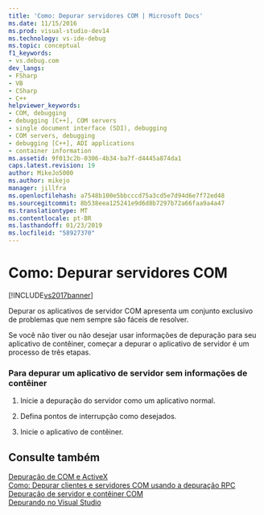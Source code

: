 ```yaml
---
title: 'Como: Depurar servidores COM | Microsoft Docs'
ms.date: 11/15/2016
ms.prod: visual-studio-dev14
ms.technology: vs-ide-debug
ms.topic: conceptual
f1_keywords:
- vs.debug.com
dev_langs:
- FSharp
- VB
- CSharp
- C++
helpviewer_keywords:
- COM, debugging
- debugging [C++], COM servers
- single document interface (SDI), debugging
- COM servers, debugging
- debugging [C++], ADI applications
- container information
ms.assetid: 9f013c2b-0306-4b34-ba7f-d4445a874da1
caps.latest.revision: 19
author: MikeJo5000
ms.author: mikejo
manager: jillfra
ms.openlocfilehash: a7548b100e5bbcccd75a3cd5e7d94d6e7f72ed48
ms.sourcegitcommit: 8b538eea125241e9d6d8b7297b72a66faa9a4a47
ms.translationtype: MT
ms.contentlocale: pt-BR
ms.lasthandoff: 01/23/2019
ms.locfileid: "58927370"
---
```

# <a name="how-to-debug-com-servers"></a>Como: Depurar servidores COM
[!INCLUDE[vs2017banner](../includes/vs2017banner.md)]

Depurar os aplicativos de servidor COM apresenta um conjunto exclusivo de problemas que nem sempre são fáceis de resolver.  
  
 Se você não tiver ou não desejar usar informações de depuração para seu aplicativo de contêiner, começar a depurar o aplicativo de servidor é um processo de três etapas.  
  
### <a name="to-debug-a-server-application-without-container-information"></a>Para depurar um aplicativo de servidor sem informações de contêiner  
  
1.  Inicie a depuração do servidor como um aplicativo normal.  
  
2.  Defina pontos de interrupção como desejados.  
  
3.  Inicie o aplicativo de contêiner.  
  
## <a name="see-also"></a>Consulte também  
 [Depuração de COM e ActiveX](../debugger/com-and-activex-debugging.md)   
 [Como: Depurar clientes e servidores COM usando a depuração RPC](../debugger/how-to-debug-com-clients-and-servers-using-rpc-debugging.md)   
 [Depuração de servidor e contêiner COM](../debugger/com-server-and-container-debugging.md)   
 [Depurando no Visual Studio](../debugger/debugging-in-visual-studio.md)
